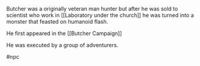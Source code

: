 Butcher was a originally veteran man hunter but after he was sold to scientist who work in [[Laboratory under the church]] he was turned into a monster that feasted on humanoid flash.

He first appeared in the [[Butcher Campaign]] 

He was executed by a group of adventurers.

#npc 
